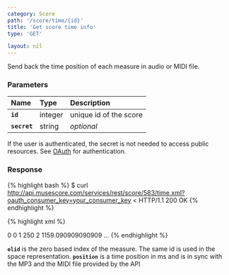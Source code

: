 ```yaml
---
category: Score
path: '/score/time/{id}'
title: 'Get score time info'
type: 'GET'

layout: nil
---
```


Send back the time position of each measure in audio or MIDI file.

### Parameters

Name 			 |  Type     | Description     |
:----------------|:----------|:----------------|
**`id`**     	 | integer    | unique id of the score 	|
**`secret`**     | string    | _optional_ 	   |
  
If the user is authenticated, the secret is not needed to access public resources. See [OAuth](#/authentication) for authentication.   

### Response


{% highlight bash %}
$ curl http://api.musescore.com/services/rest/score/583/time.xml?oauth_consumer_key=your_consumer_key
< HTTP/1.1 200 OK
{% endhighlight %}

{% highlight xml %}

<?xml version="1.0" encoding="utf-8"?>
<events is_array="true">
    <event>
      <elid>0</elid>
      <position>0</position>
    </event>
    <event>
      <elid>1</elid>
      <position>250</position>
    </event>
    <event>
       <elid>2</elid>
       <position>1159.090909090909</position>
    </event>
   ...
 </events>
 {% endhighlight %}

**`elid`** is the zero based index of the measure. The same id is used in the space representation.
**`position`** is a time position in ms and is in sync with the MP3 and the MIDI file provided by the API